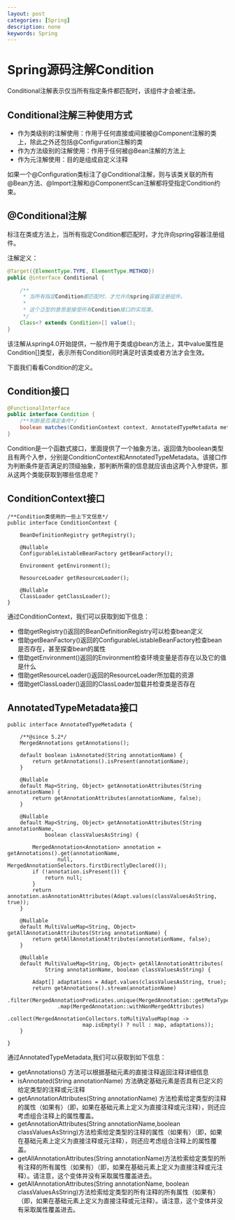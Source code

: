 ```yaml
---
layout: post
categories: [Spring]
description: none
keywords: Spring
---
```

# Spring源码注解Condition
Conditional注解表示仅当所有指定条件都匹配时，该组件才会被注册。


## Conditional注解三种使用方式
- 作为类级别的注解使用：作用于任何直接或间接被@Component注解的类上，除此之外还包括@Configuration注解的类
- 作为方法级别的注解使用：作用于任何被@Bean注解的方法上
- 作为元注解使用：目的是组成自定义注释

如果一个@Configuration类标注了@Conditional注解，则与该类关联的所有@Bean方法、@Import注解和@ComponentScan注解都将受指定Condition约束。

## @Conditional注解
标注在类或方法上，当所有指定Condition都匹配时，才允许向spring容器注册组件。

注解定义：
```java
@Target({ElementType.TYPE, ElementType.METHOD})
public @interface Conditional {

	/**
	 * 当所有指定Condition都匹配时，才允许向spring容器注册组件。
	 *
	 * 这个泛型的意思是接受所有Condition接口的实现类。
	 */
	Class<? extends Condition>[] value();
}

```
该注解从spring4.0开始提供，一般作用于类或@bean方法上，其中value属性是Condition[]类型，表示所有Condition同时满足时该类或者方法才会生效。

下面我们看看Condition的定义。

## Condition接口
```java
@FunctionalInterface
public interface Condition {
	/**判断是否满足条件*/
	boolean matches(ConditionContext context, AnnotatedTypeMetadata metadata);
}
```
Condition是一个函数式接口，里面提供了一个抽象方法，返回值为boolean类型且有两个入参，分别是ConditionContext和AnnotatedTypeMetadata。该接口作为判断条件是否满足的顶级抽象，那判断所需的信息就应该由这两个入参提供，那从这两个类能获取到哪些信息呢？

## ConditionContext接口
```
/**Condition类使用的一些上下文信息*/
public interface ConditionContext {

	BeanDefinitionRegistry getRegistry();

	@Nullable
	ConfigurableListableBeanFactory getBeanFactory();

	Environment getEnvironment();

	ResourceLoader getResourceLoader();

	@Nullable
	ClassLoader getClassLoader();
}

```
通过ConditionContext，我们可以获取到如下信息：

- 借助getRegistry()返回的BeanDefinitionRegistry可以检查bean定义
- 借助getBeanFactory()返回的ConfigurableListableBeanFactory检查bean是否存在，甚至探查bean的属性
- 借助getEnvironment()返回的Environment检查环境变量是否存在以及它的值是什么
- 借助getResourceLoader()返回的ResourceLoader所加载的资源
- 借助getClassLoader()返回的ClassLoader加载并检查类是否存在

## AnnotatedTypeMetadata接口
```
public interface AnnotatedTypeMetadata {

	/**@since 5.2*/
	MergedAnnotations getAnnotations();

	default boolean isAnnotated(String annotationName) {
		return getAnnotations().isPresent(annotationName);
	}

	@Nullable
	default Map<String, Object> getAnnotationAttributes(String annotationName) {
		return getAnnotationAttributes(annotationName, false);
	}

	@Nullable
	default Map<String, Object> getAnnotationAttributes(String annotationName,
			boolean classValuesAsString) {

		MergedAnnotation<Annotation> annotation = getAnnotations().get(annotationName,
				null, MergedAnnotationSelectors.firstDirectlyDeclared());
		if (!annotation.isPresent()) {
			return null;
		}
		return annotation.asAnnotationAttributes(Adapt.values(classValuesAsString, true));
	}

	@Nullable
	default MultiValueMap<String, Object> getAllAnnotationAttributes(String annotationName) {
		return getAllAnnotationAttributes(annotationName, false);
	}

	@Nullable
	default MultiValueMap<String, Object> getAllAnnotationAttributes(
			String annotationName, boolean classValuesAsString) {

		Adapt[] adaptations = Adapt.values(classValuesAsString, true);
		return getAnnotations().stream(annotationName)
				.filter(MergedAnnotationPredicates.unique(MergedAnnotation::getMetaTypes))
				.map(MergedAnnotation::withNonMergedAttributes)
				.collect(MergedAnnotationCollectors.toMultiValueMap(map ->
						map.isEmpty() ? null : map, adaptations));
	}

}

```
通过AnnotatedTypeMetadata,我们可以获取到如下信息：

- getAnnotations() 方法可以根据基础元素的直接注释返回注释详细信息
- isAnnotated(String annotationName) 方法确定基础元素是否具有已定义的给定类型的注释或元注释
- getAnnotationAttributes(String annotationName) 方法检索给定类型的注释的属性（如果有）（即，如果在基础元素上定义为直接注释或元注释），则还应考虑组合注释上的属性覆盖。
- getAnnotationAttributes(String annotationName,boolean classValuesAsString)方法检索给定类型的注释的属性（如果有）（即，如果在基础元素上定义为直接注释或元注释），则还应考虑组合注释上的属性覆盖。
- getAllAnnotationAttributes(String annotationName)方法检索给定类型的所有注释的所有属性（如果有）（即，如果在基础元素上定义为直接注释或元注释）。请注意，这个变体并没有采取属性覆盖进去。
- getAllAnnotationAttributes(String annotationName, boolean classValuesAsString)方法检索给定类型的所有注释的所有属性（如果有）（即，如果在基础元素上定义为直接注释或元注释）。请注意，这个变体并没有采取属性覆盖进去。
